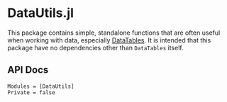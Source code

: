 # DataUtils.jl
This package contains simple, standalone functions that are often useful when working with
data, especially [DataTables](https://github.com/JuliaData/DataTables.jl).  It is intended that this package have no dependencies other than `DataTables`
itself.

## API Docs
```@autodocs
Modules = [DataUtils]
Private = false
```

